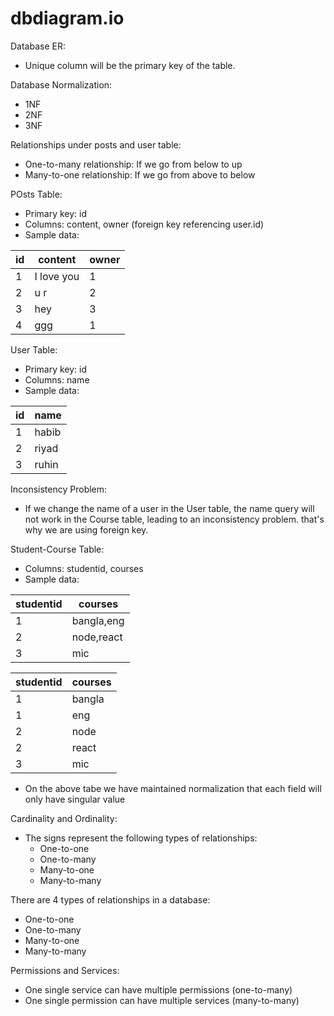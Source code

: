 # dbdiagram.io

Database ER:
- Unique column will be the primary key of the table.

Database Normalization:
- 1NF
- 2NF
- 3NF

Relationships under posts and user table:
- One-to-many relationship: If we go from below to up
- Many-to-one relationship: If we go from above to below

POsts Table:
- Primary key: id
- Columns: content, owner (foreign key referencing user.id)
- Sample data:

| id | content   | owner |
| -- | --------- | ----- |
| 1  | I love you | 1     |
| 2  | u r       | 2     |
| 3  | hey       | 3     |
| 4  | ggg       | 1     |

User Table:
- Primary key: id
- Columns: name
- Sample data:

| id  | name   |
| --- | ------ |
| 1   | habib  |
| 2   | riyad  |
| 3   | ruhin  |


Inconsistency Problem:
- If we change the name of a user in the User table, the name query will not work in the Course table, leading to an inconsistency problem. that's why we are using foreign key.

Student-Course Table:
- Columns: studentid, courses
- Sample data:

| studentid | courses      |
| --------- | ------------ |
| 1         | bangla,eng   |
| 2         | node,react   |
| 3         | mic          |


| studentid | courses      |
| --------- | ------------ |
| 1         | bangla       |
| 1         | eng          |
| 2         | node         |
| 2         | react        |
| 3         | mic          |

* On the above tabe we have maintained normalization that each field will only have singular value

Cardinality and Ordinality:
- The signs represent the following types of relationships:
  - One-to-one
  - One-to-many
  - Many-to-one
  - Many-to-many

There are 4 types of relationships in a database:
- One-to-one
- One-to-many
- Many-to-one
- Many-to-many

Permissions and Services:
- One single service can have multiple permissions (one-to-many)
- One single permission can have multiple services (many-to-many)
